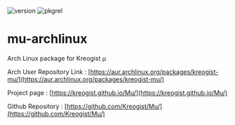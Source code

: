 ![version](https://img.shields.io/badge/version-0.8-FFB751.svg?style=flat-square) ![pkgrel](https://img.shields.io/badge/Package_Release-9-9D51FF.svg?style=flat-square) 

# mu-archlinux

Arch Linux package for Kreogist µ

Arch User Repository Link : [https://aur.archlinux.org/packages/kreogist-mu/](https://aur.archlinux.org/packages/kreogist-mu/)

Project page : [https://kreogist.github.io/Mu/](https://kreogist.github.io/Mu/)

Github Repository : [https://github.com/Kreogist/Mu/](https://github.com/Kreogist/Mu/)

